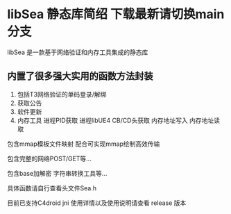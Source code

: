 # libSea 静态库简绍 下载最新请切换main分支

libSea 是一款基于网络验证和内存工具集成的静态库

## 内置了很多强大实用的函数方法封装 
  1. 包括T3网络验证的单码登录/解绑
  2. 获取公告
  3. 软件更新
  4. 内存工具 进程PID获取 进程libUE4 CB/CD头获取 内存地址写入 内存地址读取
  

包含mmap模板文件映射 配合可实现mmap绘制高效传输

包含完整的网络POST/GET等...

包含base加解密 字符串转换工具等...

具体函数请自行查看头文件Sea.h

目前已支持C4droid jni 使用详情以及使用说明请查看 release 版本
